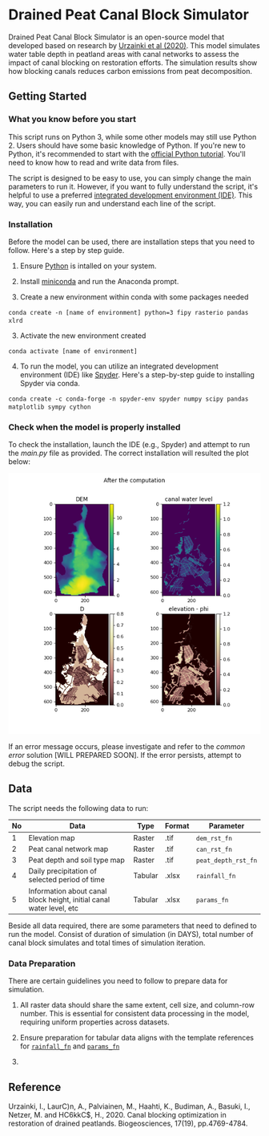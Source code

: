 # Drained Peat Canal Block Simulator

Drained Peat Canal Block Simulator is an open-source model that developed based on research by [Urzainki et al (2020)](https://doi.org/10.5194/bg-17-4769-2020). This model simulates water table depth in peatland areas with canal networks to assess the impact of canal blocking on restoration efforts. The simulation results show how blocking canals reduces carbon emissions from peat decomposition.

## Getting Started

### What you know before you start

This script runs on Python 3, while some other models may still use Python 2. Users should have some basic knowledge of Python. If you're new to Python, it's recommended to start with the [official Python tutorial](https://docs.python.org/3/tutorial/). You'll need to know how to read and write data from files.

The script is designed to be easy to use, you can simply change the main parameters to run it. However, if you want to fully understand the script, it's helpful to use a preferred [integrated development environment (IDE)](https://github.com/learn-co-curriculum/your-integrated-development-environment). This way, you can easily run and understand each line of the script.

### Installation

Before the model can be used, there are installation steps that you need to follow. Here's a step by step guide.

1.  Ensure [Python](https://www.python.org/downloads/) is intalled on your system.

2.  Install [miniconda](https://githubminicondacom/SmithsonianWorkshops/CodingInPython/blob/master/Week%200/Installing%20miniconda%20on%20Windows.md) and run the Anaconda prompt.

3.  Create a new environment within conda with some packages needed

```         
conda create -n [name of environment] python=3 fipy rasterio pandas xlrd
```

3.  Activate the new environment created

```         
conda activate [name of environment]
```

4.  To run the model, you can utilize an integrated development environment (IDE) like [Spyder](https://github.com/spyder-ide/spyder). Here's a step-by-step guide to installing Spyder via conda.

```         
conda create -c conda-forge -n spyder-env spyder numpy scipy pandas matplotlib sympy cython
```

### Check when the model is properly installed

To check the installation, launch the IDE (e.g., Spyder) and attempt to run the *main.py* file as provided. The correct installation will resulted the plot below:

![Plot result from model](src/images/plot-after-computation.png)

If an error message occurs, please investigate and refer to the *common error* solution [WILL PREPARED SOON]. If the error persists, attempt to debug the script.

## Data

The script needs the following data to run:

No | Data | Type | Format | Parameter
--- | --- | --- | --- | ---
1 | Elevation map | Raster | .tif | `dem_rst_fn`
2 | Peat canal network map | Raster | .tif | `can_rst_fn`
3 | Peat depth and soil type map | Raster | .tif | `peat_depth_rst_fn`
4 | Daily precipitation of selected period of time | Tabular | .xlsx | `rainfall_fn`
5 | Information about canal block height, initial canal water level, etc | Tabular | .xlsx | `params_fn`

Beside all data required, there are some parameters that need to defined to run the model. Consist of duration of simulation (in DAYS), total number of canal block simulates and total times of simulation iteration.

### Data Preparation

There are certain guidelines you need to follow to prepare data for simulation.

1. All raster data should share the same extent, cell size, and column-row number. This is essential for consistent data processing in the model, requiring uniform properties across datasets.

2. Ensure preparation for tabular data aligns with the template references for [`rainfall_fn`](https://github.com/icraf-indonesia/drained_peat_canal_block/blob/main/data/original_data/params.xlsx) and [`params_fn`](https://github.com/icraf-indonesia/drained_peat_canal_block/blob/main/data/original_data/params.xlsx)

3. 

## Reference

Urzainki, I., LaurC)n, A., Palviainen, M., Haahti, K., Budiman, A., Basuki, I., Netzer, M. and HC6kkC\$, H., 2020. Canal blocking optimization in restoration of drained peatlands. Biogeosciences, 17(19), pp.4769-4784.
